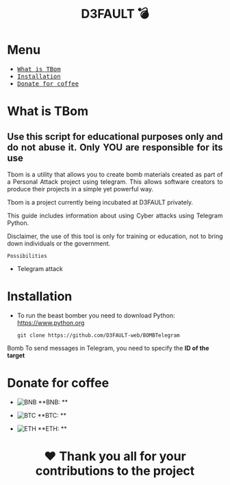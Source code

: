 <div align="center">

# D3FAULT 💣

</div>

# Menu

- [<kbd>What is TBom</kbd>](#-what-is-tbom)
- [<kbd>Installation</kbd>](#-installation)
- [<kbd>Donate for coffee</kbd>](#-donate-for-coffee)

#  What is TBom

<div align="justify">
  
  ## **Use this script for educational purposes only and do not abuse it. Only YOU are responsible for its use**

Tbom is a utility that allows you to create bomb materials created as part of a Personal Attack project using telegram. This allows software creators to produce their projects in a simple yet powerful way.

Tbom is a project currently being incubated at D3FAULT privately. 

This guide includes information about using Cyber ​​attacks using Telegram Python.

Disclaimer, the use of this tool is only for training or education, not to bring down individuals or the government.

</div>

`Possibilities`
* Telegram attack

#  Installation

- To run the beast bomber you need to download Python: https://www.python.org


  ```
  git clone https://github.com/D3FAULT-web/BOMBTelegram
  ```

Bomb To send messages in Telegram, you need to specify the **ID of the target**


# Donate for coffee

* ![BNB](https://user-images.githubusercontent.com/80776324/230691108-ecd10132-af58-4064-8c44-ad10f6f55dd1.png) **BNB: **


* ![BTC](https://user-images.githubusercontent.com/80776324/230691099-1422c66c-099e-49f2-adee-b48fa9533c0c.png) **BTC: **


* ![ETH](https://user-images.githubusercontent.com/80776324/230691090-32c937b9-61bc-4eeb-b058-c46c8fc250ac.png) **ETH: **


<div align="center">
  
# ❤️ Thank you all for your contributions to the project

</div>
